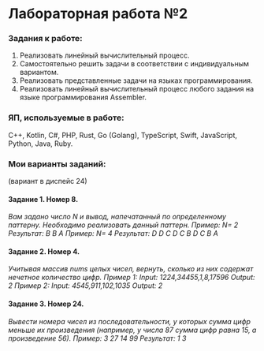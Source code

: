 # Лабораторная работа №2

### Задания к работе:
1. Реализовать линейный вычислительный процесс.
2. Самостоятельно решить задачи в соответствии с индивидуальным вариантом.
3. Реализовать представленные задачи на языках программирования.
4. Реализовать линейный вычислительный процесс любого задания на языке программирования Assembler.

### ЯП, используемые в работе:
C++, Kotlin, С#, PHP, Rust, Go (Golang), TypeScript, Swift, JavaScript, Python, Java, Ruby.

### Мои варианты заданий: 
(вариант в диспейс 24)
#### Задание 1. Номер 8. 
*Вам задано число N и вывод, напечатанный по определенному паттерну. Необходимо реализовать данный паттерн.
                    Пример: N= 2
                    Результат: B
                               B A
                    Пример: N= 4
                    Результат: D
                               D C
                               D C B
                               D C B A*
#### Задание 2. Номер 4. 
*Учитывая массив nums целых чисел, вернуть, сколько из них содержат нечетное количество цифр.
                    Пример 1: Input: 1224,34455,1,8,17596
                              Output: 2
                    Пример 2: Input: 4545,911,102,1035
                              Output: 2*
#### Задание 3. Номер 24. 
*Вывести номера чисел из последовательности, у которых сумма цифр меньше их произведения (например, у числа 87 сумма цифр равна 15, а произведение 56).
                     Пример: 3 27 14 99
                     Результат: 1 3*
